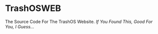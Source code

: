 # TrashOSWEB
The Source Code For The TrashOS Website.
*If You Found This, Good For You, I Guess...*
